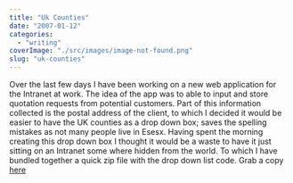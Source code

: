 ```yaml
---
title: "Uk Counties"
date: "2007-01-12"
categories: 
  - "writing"
coverImage: "./src/images/image-not-found.png"
slug: "uk-counties"
---
```


Over the last few days I have been working on a new web application for the Intranet at work. The idea of the app was to able to input and store quotation requests from potential customers. Part of this information collected is the postal address of the client, to which I decided it would be easier to have the UK counties as a drop down box; saves the spelling mistakes as not many people live in Esesx. Having spent the morning creating this drop down box I thought it would be a waste to have it just sitting on an Intranet some where hidden from the world. To which I have bundled together a quick zip file with the drop down list code. Grab a copy [here](http://media.stourvalleydesigns.com/shibbyonline/counties.zip)

